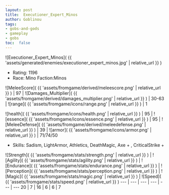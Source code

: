 ```yaml
---
layout: post
title:  Executioner_Expert_Minos
author: Goblinou
tags:
- gobs-and-gods
- gameplay
- gobs
toc:  false
---
```


![Executioner_Expert_Minos]( {{ 'assets/generated/enemies/executioner_expert_minos.jpg' | relative_url }} )
- Rating: 1196
- Race: Mino  Faction:Minos

![MeleeScore]( {{ 'assets/fromgame/derived/meleescore.png' | relative_url }} ) | 97 | ![Damages_Multiplier]( {{ 'assets/fromgame/derived/damages_multiplier.png' | relative_url }} ) | 30-63 | ![range]( {{ 'assets/fromgame/icons/range.png' | relative_url }} ) | 1


![health]( {{ 'assets/fromgame/icons/health.png' | relative_url }} ) | 95 | ![essence]( {{ 'assets/fromgame/icons/essence.png' | relative_url }} ) | 95 | ![MeleeDefense]( {{ 'assets/fromgame/derived/meleedefense.png' | relative_url }} ) | 39 | ![armor]( {{ 'assets/fromgame/icons/armor.png' | relative_url }} ) | 71/74/50

* Skills: Sadism, LightArmor, Athletics, DeathMagic, Axe + , CriticalStrike + 

![Strength]( {{ 'assets/fromgame/stats/strength.png' | relative_url }} ) | ![Agility]( {{ 'assets/fromgame/stats/agility.png' | relative_url }} ) | ![Endurance]( {{ 'assets/fromgame/stats/endurance.png' | relative_url }} ) | ![Perception]( {{ 'assets/fromgame/stats/perception.png' | relative_url }} ) | ![Magic]( {{ 'assets/fromgame/stats/magic.png' | relative_url }} ) | ![Speed]( {{ 'assets/fromgame/stats/speed.png' | relative_url }} )
--- | --- | --- | --- | --- | ---
20 | 7 | 16 | 6 | 6 | 7
